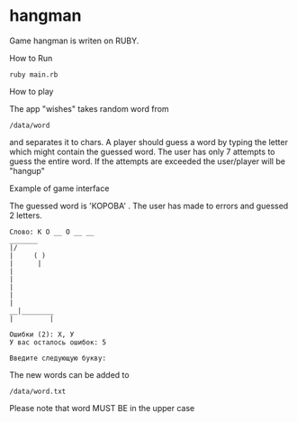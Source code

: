 # hangman
Game hangman is writen on RUBY. 

How to Run 

```
ruby main.rb
```

How to play 

The app "wishes" takes random word from

```
/data/word
```
and separates it to chars. A player should guess
a word by typing the letter which might contain the guessed word. The user has only 7 attempts to guess
the entire word. If the attempts are exceeded the user/player will be "hangup"

Example of game interface

The guessed word is 'КОРОВА' . The user has made to errors  and guessed 2 letters.

```
Слово: К О __ О __ __
_______
|/
|     ( )
|      |
|
|
|
|
|
__|________
|         |

Ошибки (2): Х, У
У вас осталось ошибок: 5

Введите следующую букву:
```

The new words can be added to

```
/data/word.txt
```
Please note that word MUST BE in the upper case 
